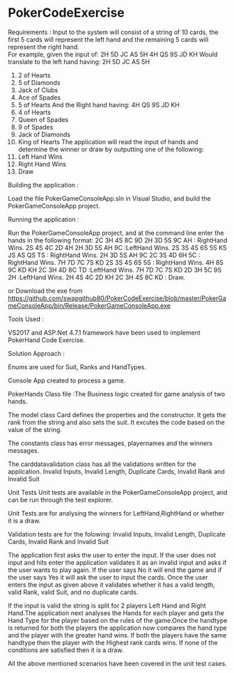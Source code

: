 # PokerCodeExercise
Requirements  :
Input to the system will consist of a string of 10 cards, the first 5 cards will represent the left hand and the remaining 5 cards will represent the right hand.  
For example, given the input of:  2H 5D JC AS 5H 4H QS 9S JD KH
Would translate to the left hand having:  2H 5D JC AS 5H 
1.	2 of Hearts
2.	5 of Diamonds
3.	Jack of Clubs
4.	Ace of Spades
5.	5 of Hearts
And the Right hand having:  4H QS 9S JD KH
1.	4 of Hearts
2.	Queen of Spades
3.	9 of Spades
4.	Jack of Diamonds
5.	King of Hearts
The application will read the input of hands and determine the winner or draw by outputting one of the following:
1.	Left Hand Wins
2.	Right Hand Wins
3.	Draw

Building the application :

Load the file PokerGameConsoleApp.sln in Visual Studio, 
and build the PokerGameConsoleApp​ project.

Running the application :

Run the PokerGameConsoleApp project, 
and at the command line enter the 
hands in the following format:
2C 3H 4S 8C 9D 2H 3D 5S 9C AH : RightHand Wins.
2S 4S 4C 2D 4H 2H 3D 5S AH 9C :LeftHand Wins.
2S 3S 4S 6S 5S KS JS AS QS TS : RightHand Wins.
2H 3D 5S AH 9C 2C 3S 4D 6H 5C : RightHand Wins.
7H 7D 7C 7S KD 2S 3S 4S 6S 5S : RightHand Wins.
4H 8S 9C KD KH 2C 3H 4D 8C TD :LeftHand Wins.
7H 7D 7C 7S KD 2D 3H 5C 9S 2H :LeftHand Wins.
2H 4S 4C 2D KH 2C 3H 4S 8C KD : Draw.

or Download the exe from   https://github.com/swapgithub80/PokerCodeExercise/blob/master/PokerGameConsoleApp/bin/Release/PokerGameConsoleApp.exe

Tools Used :

VS2017 and ASP.Net 4.7.1 framework have been used to implement PokerHand Code Exercise.

Solution Approach :

Enums are used for Suit, Ranks and HandTypes.

Console App created to process a game.

PokerHands Class file :The Business logic created for game analysis of two hands. 

The model class Card defines the properties and the constructor. It gets the rank from the string and also sets the suit. 
It excutes the code based on the value of the string.

The constants class has error messages, playernames and the winners messages.

The carddatavalidation class has all the validations written for the application.
Invalid Inputs,
Invalid Length,
Duplicate Cards,
Invalid Rank 
and Invalid Suit


Unit Tests
Unit tests are available in the PokerGameConsoleApp project,
and can be run through the test explorer.

Unit Tests are for analysing the winners 
for LeftHand,RightHand or whether it is a draw.

Validation tests are for the folowing:
Invalid Inputs,
Invalid Length,
Duplicate Cards,
Invalid Rank 
and Invalid Suit


The application first asks the user to enter the input. If the user does not input and hits enter the application  validates it as an invalid input and asks if the user wants to play again. If the user says No it will end the game and if the user says Yes it will ask the user to input the cards. Once the user enters the input as given above it validates whether it has a valid length, valid Rank, valid Suit, and no duplicate cards.

If the input is valid the string is split for 2 players Left Hand and Right Hand.The application next analyses the Hands for each player and  gets the Hand Type for the player based on the rules of the game.Once the handtype is returned for both the players the application now compares the hand type and the player with the greater hand wins. If both the players have the same handtype then the player with the Highest rank cards wins. If none of the conditions are satisfied  then it is a draw.


All the above mentioned scenarios  have been covered in the unit test cases. 




